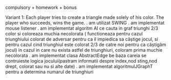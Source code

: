 compulsory + homework + bonus

Variant 1: Each player tries to create a triangle made solely of his color. The player who succeeds, wins the game. 
. am utilizat SWING
. am implementat mouse listener
. am implementat algoritm AI ce cauta in graf triunghi 2/3 color si coloreaza muchia necolorata ( functioneaza pentru cazul triunghiului colorat de adversar pentru ca il impiedica sa câștige jocul, si pentru cazul cind triunghiul este colorat 2/3 de catre noi pentru ca câștigăm jocul) in cazul in care nu exista astfel de triunghiuri, coloram prima muchie necolorata 
. am implementat clasa AbstractEdge be baza careia se contruieste logica jocului(pastram informatii despre index,nod sting,nod drept, colorat sau nu si alte date)
. am implementat algoritmulJGraphT pentru a determina numarul de triunghiuri
